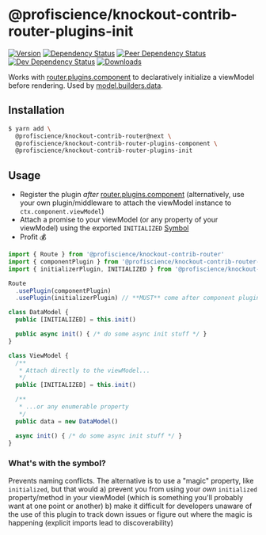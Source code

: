 # @profiscience/knockout-contrib-router-plugins-init

[![Version][npm-version-shield]][npm]
[![Dependency Status][david-dm-shield]][david-dm]
[![Peer Dependency Status][david-dm-peer-shield]][david-dm-peer]
[![Dev Dependency Status][david-dm-dev-shield]][david-dm-dev]
[![Downloads][npm-stats-shield]][npm-stats]

[david-dm]: https://david-dm.org/Profiscience/knockout-contrib?path=packages/router.plugins.init
[david-dm-shield]: https://david-dm.org/Profiscience/knockout-contrib/status.svg?path=packages/router.plugins.init

[david-dm-peer]: https://david-dm.org/Profiscience/knockout-contrib?path=packages/router.plugins.init&type=peer
[david-dm-peer-shield]: https://david-dm.org/Profiscience/knockout-contrib/peer-status.svg?path=packages/router.plugins.init

[david-dm-dev]: https://david-dm.org/Profiscience/knockout-contrib?path=packages/router.plugins.init&type=dev
[david-dm-dev-shield]: https://david-dm.org/Profiscience/knockout-contrib/dev-status.svg?path=packages/router.plugins.init

[npm]: https://www.npmjs.com/package/@profiscience/knockout-contrib-router-plugins-init
[npm-version-shield]: https://img.shields.io/npm/v/@profiscience/knockout-contrib-router-plugins-init.svg

[npm-stats]: http://npm-stat.com/charts.html?package=@profiscience/knockout-contrib-router-plugins-init&author=&from=&to=
[npm-stats-shield]: https://img.shields.io/npm/dt/@profiscience/knockout-contrib-router-plugins-init.svg?maxAge=2592000

Works with [router.plugins.component](../router.plugins.component) to declaratively initialize a viewModel before rendering. Used by [model.builders.data](../model.builders.data).

## Installation

```bash
$ yarn add \
  @profiscience/knockout-contrib-router@next \
  @profiscience/knockout-contrib-router-plugins-component \
  @profiscience/knockout-contrib-router-plugins-init
```

## Usage

- Register the plugin _after_ [router.plugins.component](../router.plugins.component) (alternatively, use your own plugin/middleware to attach the viewModel instance to `ctx.component.viewModel`)
- Attach a promise to your viewModel (or any property of your viewModel) using the exported `INITIALIZED` [Symbol](https://developer.mozilla.org/en-US/docs/Web/JavaScript/Reference/Global_Objects/Symbol)
- Profit :moneybag:

```typescript
import { Route } from '@profiscience/knockout-contrib-router'
import { componentPlugin } from '@profiscience/knockout-contrib-router-plugin-component'
import { initializerPlugin, INITIALIZED } from '@profiscience/knockout-contrib-router-plugins-init'

Route
  .usePlugin(componentPlugin)
  .usePlugin(initializerPlugin) // **MUST** come after component plugin

class DataModel {
  public [INITIALIZED] = this.init()

  public async init() { /* do some async init stuff */ }
}

class ViewModel {
  /**
   * Attach directly to the viewModel...
   */
  public [INITIALIZED] = this.init()

  /**
   * ...or any enumerable property
   */
  public data = new DataModel()

  async init() { /* do some async init stuff */ }
}
```

### What's with the symbol?

Prevents naming conflicts. The alternative is to use a "magic" property, like `initialized`, but that would
a) prevent you from using your _own_ `initialized` property/method in your viewModel (which is something you'll probably want at one point or another)
b) make it difficult for developers unaware of the use of this plugin to track down issues or figure out where the magic is happening (explicit imports lead to discoverability)